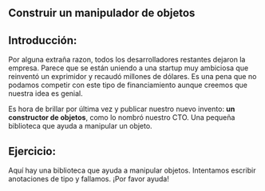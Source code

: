 ## Construir un manipulador de objetos

## Introducción:
   
Por alguna extraña razon, todos los desarrolladores restantes dejaron la empresa. Parece que se están uniendo a una startup muy ambiciosa que reinventó un exprimidor y
recaudó millones de dólares. Es una pena que no podamos competir con este tipo de financiamiento aunque creemos que nuestra idea es genial.

Es hora de brillar por última vez y publicar nuestro nuevo invento: **un constructor de objetos**, como lo nombró nuestro CTO. Una pequeña biblioteca que ayuda a manipular un objeto.

## Ejercicio:

Aquí hay una biblioteca que ayuda a manipular objetos. Intentamos escribir anotaciones de tipo y fallamos. ¡Por favor ayuda!

